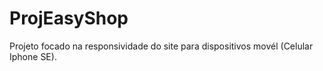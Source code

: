 # ProjEasyShop
Projeto focado na responsividade do site para dispositivos movél (Celular Iphone SE). 
